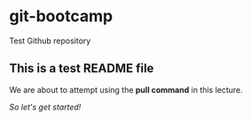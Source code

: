 # git-bootcamp
Test Github repository
## This is a test README file
We are about to attempt using the **pull command** in this lecture.

*So let's get started!*
